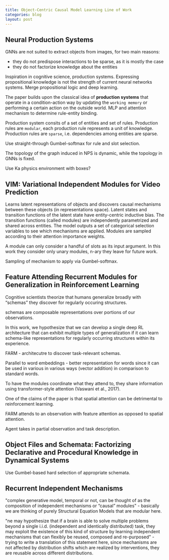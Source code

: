 ```yaml
---
title: Object-Centric Causal Model Learning Line of Work
categories: blog
layout: post
---
```


## Neural Production Systems

GNNs are not suited to extract objects from images, for two main reasons:
* they do not predispose interactions to be sparse, as it is mostly the case
* they do not factorize knowledge about the entities

Inspiration in cognitive science, production systems.
Expressing propositional knowledge is not the strength of current neural networks systems.
Merge propositional logic and deep learning.

The paper builds upon the classical idea of **production systems** that operate in a condition-action way by updating the `working memory` or performing a certain action on the outside world.
MLP and attention mechanism to determine rule-entity binding.

Production system consits of a set of entities and set of rules.
Production rules are `modular`, each production rule represents a unit of knowledge.  
Production rules are `sparse`, i.e. dependencies among entities are sparse.

Use straight-through Gumbel-softmax for rule and slot selection.

The topology of the graph induced in NPS is dynamic, while the topology in GNNs is fixed.

Use Ka physics environment with boxes?


## VIM: Variational Independent Modules for Video Prediction

Learns latent representations of objects and discovers causal mechanisms between these objects (in representations space).
Latent states and transition functions of the latent state have entity-centric inductive bias. 
The transition functions (called modules) are independently parametrized and shared across entities.
The model outputs a set of categorical selection variables to see which mechanisms are applied.
Modules are sampled according to their attention importance weights.

A module can only consider a handful of slots as its input argument.
In this work they consider only unary modules, n-ary they leave for future work. 

Sampling of mechanism to apply via Gumbel-softmax.

## Feature Attending Recurrent Modules for Generalization in Reinforcement Learning

Cognitive scientists theorize that humans generalize broadly with “schemas” they discover for regularly occuring structures.

schemas are composable representations over portions of our observations.

In this work, we hypothesize that we can develop a single deep RL architecture that can exhibit multiple types of generalization if it can
learn schema-like representations for regularly occurring structures within its experience.

FARM - architecutre to discover task-relevant schemas.

Parallel to word embeddings - better representation for words since it can be used in various in various ways (vector addition) in comparison to standard words.

To have the modules coordinate what they attend to, they share information using transformer-style attention (Vaswani et al., 2017).

One of the claims of the paper is that spatial attention can be detrimental to reinforcement learning.

FARM attends to an observation with feature attention as opposed to spatial attention. 

Agent takes in partial observation and task description. 


## Object Files and Schemata: Factorizing Declarative and Procedural Knowledge in Dynamical Systems

Use Gumbel-based hard selection of appropriate schemata.


## Recurrent Independent Mechanisms

"complex generative model, temporal or not, can be thought of as the composition of
independent mechanisms or “causal” modules" - basically we are thinking of purely Structural Equation Models that are modular here.

"ne may hypothesize
that if a brain is able to solve multiple problems beyond a single i.i.d. (independent and identically
distributed) task, they may exploit the existence of this kind of structure by learning independent
mechanisms that can flexibly be reused, composed and re-purposed" - trying to write a translation of this statement here, since mechanisms are not affected by distribution shifts which are realized by interventions, they are reusable across different distributions.



